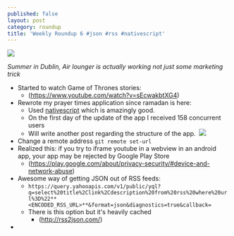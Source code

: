 ```yaml
---
published: false
layout: post
category: roundup
title: 'Weekly Roundup 6 #json #rss #nativescript'
---
```

![](https://devdala.files.wordpress.com/2016/06/b231fc6d-107f-47ce-b109-f00ebf4a881a.jpeg)

*Summer in Dublin, Air lounger is actually working not just some marketing trick*

* Started to watch Game of Thrones stories:
	* (https://www.youtube.com/watch?v=sEcwakbtXG4)
* Rewrote my prayer times application since ramadan is here:
  	* Used [nativescript](https://www.nativescript.org/) which is amazingly good.
    * On the first day of the update of the app I received 158 concurrent users
    * Will write another post regarding the structure of the app.
![]()
![](https://devdala.files.wordpress.com/2016/06/media-20160607.png)
* Change a remote address
	`git remote set-url`
* Realized this: if you try to iframe youtube in a webview in an android app, your app may be rejected by Google Play Store
	* (https://play.google.com/about/privacy-security/#device-and-network-abuse)
* Awesome way of getting JSON out of RSS feeds:
	* `https://query.yahooapis.com/v1/public/yql?q=select%20title%2Clink%2Cdescription%20from%20rss%20where%20url%3D%22**<ENCODED_RSS_URL>**&format=json&diagnostics=true&callback=`
    * There is this option but it's heavily cached
    	* (http://rss2json.com/)
* 
